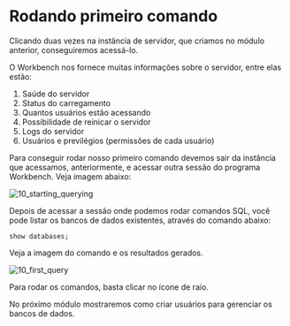 # Rodando primeiro comando

Clicando duas vezes na instância de servidor, que criamos no módulo anterior, conseguiremos acessá-lo.

O Workbench nos fornece muitas informações sobre o servidor, entre elas estão:

1. Saúde do servidor
2. Status do carregamento
3. Quantos usuários estão acessando
4. Possibilidade de reinicar o servidor
5. Logs do servidor
6. Usuários e previlégios (permissões de cada usuário)

Para conseguir rodar nosso primeiro comando devemos sair da instância que acessamos, anteriormente, e acessar outra sessão do programa Workbench. Veja imagem abaixo:

![10_starting_querying](./images/10_starting_querying.png "10_starting_querying")

Depois de acessar a sessão onde podemos rodar comandos SQL, você pode listar os bancos de dados existentes, através do comando abaixo:

```
show databases;
```

Veja a imagem do comando e os resultados gerados.

![10_first_query](./images/10_first_query.png "10_first_query")

Para rodar os comandos, basta clicar no ícone de raio.

No próximo módulo mostraremos como criar usuários para gerenciar os bancos de dados.